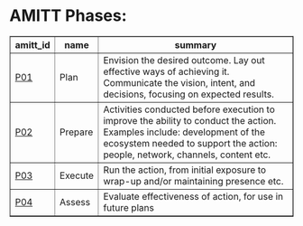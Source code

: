 # AMITT Phases:

<table border="1">
<tr>
<th>amitt_id</th>
<th>name</th>
<th>summary</th>
</tr>
<tr>
<td><a href="phases/P01.md">P01</a></td>
<td>Plan</td>
<td>Envision the desired outcome. Lay out effective ways of achieving it. Communicate the vision, intent, and decisions, focusing on expected results.</td>
</tr>
<tr>
<td><a href="phases/P02.md">P02</a></td>
<td>Prepare</td>
<td>Activities conducted before execution to improve the ability to conduct the action. Examples include: development of the ecosystem needed to support the action: people, network, channels, content etc.</td>
</tr>
<tr>
<td><a href="phases/P03.md">P03</a></td>
<td>Execute</td>
<td>Run the action, from initial exposure to wrap-up and/or maintaining presence etc.</td>
</tr>
<tr>
<td><a href="phases/P04.md">P04</a></td>
<td>Assess</td>
<td>Evaluate effectiveness of action, for use in future plans</td>
</tr>
</table>

